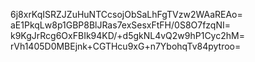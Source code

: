6j8xrKqISRZJZuHuNTCcsojObSaLhFgTVzw2WAaREAo=
aE1PkqLw8p1GBP8BlJRas7exSesxFtFH/0S8O7fzqNI=
k9KgJrRcg6OxFBIk94KD/+d5gkNL4vQ2w9hP1Cyc2hM=
rVh1405D0MBEjnk+CGTHcu9xG+n7YbohqTv84pytroo=
